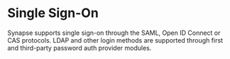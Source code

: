 # Single Sign-On

Synapse supports single sign-on through the SAML, Open ID Connect or CAS protocols. 
LDAP and other login methods are supported through first and third-party password
auth provider modules.